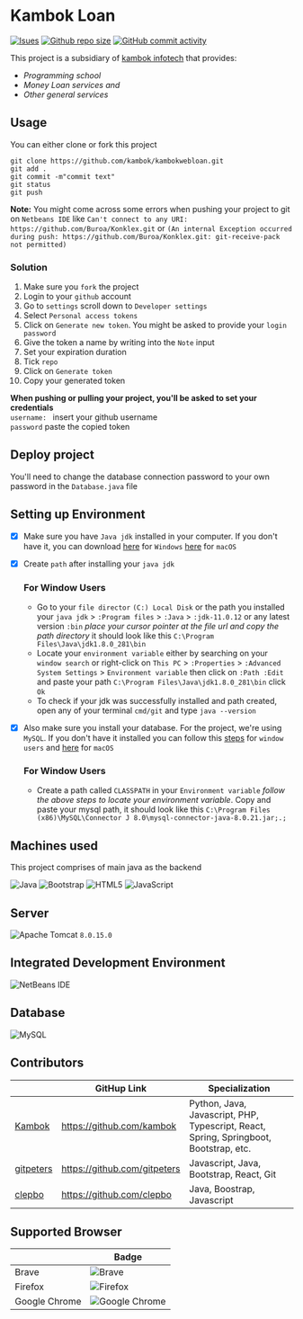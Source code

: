 # Kambok Loan
[![Isues](https://img.shields.io/bitbucket/issues/gitpeters/Kambok%20Loan)](https://github.com/gitpeters/kambokwebloan.git)
[![Github repo size](https://img.shields.io/github/repo-size/gitpeters/kambokwebloan)](https://github.com/gitpeters/kambokwebloan.git)
[![GitHub commit activity](https://img.shields.io/github/commit-activity/w/gitpeters/kambokwebloan)](https://github.com/gitpeters/kambokwebloan.git)
<br>

This project is a subsidiary of [kambok infotech](https://kambok-limited.business.site/) that provides:


* *Programming school*
* *Money Loan services and*
* *Other general services*

## Usage
You can either clone or fork this project
```git
git clone https://github.com/kambok/kambokwebloan.git
git add .
git commit -m"commit text"
git status
git push
```
**Note:** You might come across some errors when pushing your project to git on `Netbeans IDE` like
`Can't connect to any URI: https://github.com/Buroa/Konklex.git` or `(An internal Exception occurred during push: https://github.com/Buroa/Konklex.git: git-receive-pack not permitted)`

### Solution
1. Make sure you `fork` the project
2. Login to your `github` account
3. Go to `settings` scroll down to `Developer settings` 
4. Select `Personal access tokens`
5. Click on `Generate new token`. You might be asked to provide your `login password`
6. Give the token a name by writing into the `Note` input
7. Set your expiration duration
8. Tick `repo`
9. Click on `Generate token`
10. Copy your generated token

**When pushing or pulling your project, you'll be asked to set your credentials** <br>
  `username: ` insert your github username <br>
  `password` paste the copied token

## Deploy project
You'll need to change the database connection password to your own password in the `Database.java` file

## Setting up Environment
- [x] Make sure you have `Java jdk` installed in your computer. If you don't have it, you can download [here](https://javadl.oracle.com/webapps/download/AutoDL?BundleId=246778_424b9da4b48848379167015dcc250d8d) for `Windows` [here](https://download.oracle.com/java/18/latest/jdk-18_macos-aarch64_bin.dmg) for `macOS`
- [x] Create `path` after installing your `java jdk`
  
    ### For Window Users
    * Go to your `file director` `(C:) Local Disk` or the path you installed your `java jdk` > `:Program files` > `:Java` > `:jdk-11.0.12` or any latest version `:bin` *place your cursor pointer at the file url and copy the path directory*
     it should look like this `C:\Program Files\Java\jdk1.8.0_281\bin`
    * Locate your `environment variable` either by searching on your `window search` or right-click on `This PC` > `:Properties` > `:Advanced System Settings` > `Environment variable` then click on `:Path :Edit` and paste your path `C:\Program Files\Java\jdk1.8.0_281\bin` click `Ok`
    * To check if your jdk was successfully installed and path created, open any of your terminal `cmd/git` and type ```java --version```

- [x] Also make sure you install your database. For the project, we're using `MySQL`. If you don't have it installed you can follow this [steps](https://www.sqlshack.com/how-to-install-mysql-database-server-8-0-19-on-windows-10/) for `window users` and [here](https://dev.mysql.com/doc/refman/5.7/en/macos-installation-pkg.html) for `macOS`
  ### For Window Users
    * Create a path called `CLASSPATH` in your `Environment variable` *follow the above steps to locate your environment variable*. Copy and paste your mysql path, it should look like this `C:\Program Files (x86)\MySQL\Connector J 8.0\mysql-connector-java-8.0.21.jar;.;`

## Machines used
This project comprises of main java as the backend

![Java](https://img.shields.io/badge/java-%23ED8B00.svg?style=for-the-badge&logo=java&logoColor=white)
![Bootstrap](https://img.shields.io/badge/bootstrap-%23563D7C.svg?style=for-the-badge&logo=bootstrap&logoColor=white)
![HTML5](https://img.shields.io/badge/html5-%23E34F26.svg?style=for-the-badge&logo=html5&logoColor=white)
![JavaScript](https://img.shields.io/badge/javascript-%23323330.svg?style=for-the-badge&logo=javascript&logoColor=%23F7DF1E)


## Server
![Apache Tomcat](https://img.shields.io/badge/apache%20tomcat-%23F8DC75.svg?style=for-the-badge&logo=apache-tomcat&logoColor=black) `8.0.15.0`

## Integrated Development Environment
![NetBeans IDE](https://img.shields.io/badge/NetBeansIDE-1B6AC6.svg?style=for-the-badge&logo=apache-netbeans-ide&logoColor=white)

## Database
![MySQL](https://img.shields.io/badge/mysql-%2300f.svg?style=for-the-badge&logo=mysql&logoColor=white)

## Contributors
|                                            | GitHup Link                                | Specialization    |
|--------------------------------------------|--------------------------------------------|---------------  |
| [Kambok](https://github.com/kambok)        | https://github.com/kambok                  | Python, Java, Javascript, PHP, Typescript, React, Spring, Springboot, Bootstrap, etc.  |
| [gitpeters](https://github.com/gitpeters)  | https://github.com/gitpeters               | Javascript, Java, Bootstrap, React, Git      |
| [clepbo](https://github.com/clepbo)        | https://github.com/clepbo                  | Java, Boostrap, Javascript     |

## Supported Browser
|                 | Badge                                     |
|----------------|--------------------------------------------|
| Brave          | ![Brave](https://img.shields.io/badge/Brave-FB542B?style=for-the-badge&logo=Brave&logoColor=white)| 
| Firefox        | ![Firefox](https://img.shields.io/badge/Firefox-FF7139?style=for-the-badge&logo=Firefox-Browser&logoColor=white)| 
| Google Chrome  | ![Google Chrome](https://img.shields.io/badge/Google%20Chrome-4285F4?style=for-the-badge&logo=GoogleChrome&logoColor=white)| 






